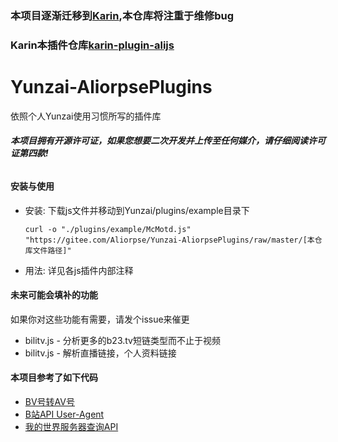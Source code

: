 ### 本项目逐渐迁移到[Karin](https://github.com/KarinJS/Karin),本仓库将注重于维修bug
### Karin本插件仓库[karin-plugin-alijs](https://github.com/Aliorpse/karin-plugins-alijs/)
# Yunzai-AliorpsePlugins

依照个人Yunzai使用习惯所写的插件库
###### ***本项目拥有开源许可证，如果您想要二次开发并上传至任何媒介，请仔细阅读许可证第四款!***

#### 安装与使用

- 安装: 下载js文件并移动到Yunzai/plugins/example目录下<br>
  ```
  curl -o "./plugins/example/McMotd.js" "https://gitee.com/Aliorpse/Yunzai-AliorpsePlugins/raw/master/[本仓库文件路径]"
  ```
- 用法: 详见各js插件内部注释

#### 未来可能会填补的功能
如果你对这些功能有需要，请发个issue来催更
- bilitv.js - 分析更多的b23.tv短链类型而不止于视频
- bilitv.js - 解析直播链接，个人资料链接

#### 本项目参考了如下代码
- [BV号转AV号](https://www.zhihu.com/question/381784377/answer/1099438784)
- [B站API User-Agent](https://gitee.com/SmallK111407/earth-k-plugin)
- [我的世界服务器查询API](https://github.com/CikeyQi/mc-plugin)


